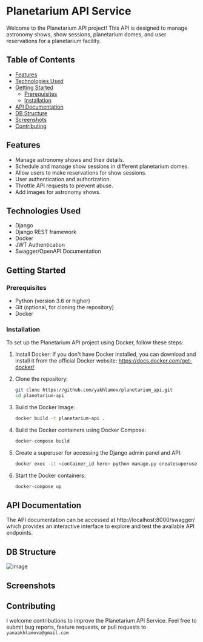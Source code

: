 # Planetarium API Service

Welcome to the Planetarium API project! This API is designed to manage astronomy shows, show sessions, planetarium domes, and user reservations for a planetarium facility.

## Table of Contents

- [Features](#features)
- [Technologies Used](#technologies-used)
- [Getting Started](#getting-started)
  - [Prerequisites](#prerequisites)
  - [Installation](#installation)
- [API Documentation](#api-documentation)
- [DB Structure](#db-structure)
- [Screenshots](#screenshots)
- [Contributing](#contributing)

## Features

- Manage astronomy shows and their details.
- Schedule and manage show sessions in different planetarium domes.
- Allow users to make reservations for show sessions.
- User authentication and authorization.
- Throttle API requests to prevent abuse.
- Add images for astronomy shows.

## Technologies Used
* Django
* Django REST framework
* Docker
* JWT Authentication
* Swagger/OpenAPI Documentation


## Getting Started

### Prerequisites
* Python (version 3.6 or higher)
* Git (optional, for cloning the repository)
* Docker

### Installation
To set up the Planetarium API project using Docker, follow these steps:
1. Install Docker:
If you don't have Docker installed, you can download and install it from the official Docker website: https://docs.docker.com/get-docker/

2. Clone the repository:

   ```bash
   git clone https://github.com/yakhlamov/planetarium_api.git
   cd planetarium-api
   ```

3. Build the Docker Image:
    ```bash
   docker build -t planetarium-api .
    ```
 
4. Build the Docker containers using Docker Compose:
    ```bash
    docker-compose build
    ```

5. Create a superuser for accessing the Django admin panel and API:
    ```bash 
    docker exec -it <container_id here> python manage.py createsuperuser`
    ```    
   
6. Start the Docker containers:
    ``` bash 
    docker-compose up
   ```

## API Documentation
The API documentation can be accessed at http://localhost:8000/swagger/ which provides an interactive interface to explore and test the available API endpoints.

## DB Structure
![image](https://github.com/yakhlamova/planetarium_api/assets/132567947/e2742605-0429-4615-9638-84a8cb840139)

## Screenshots

## Contributing
I welcome contributions to improve the Planetarium API Service. Feel free to submit bug reports, feature requests, or pull requests to `yanaakhlamova@gmail.com`

